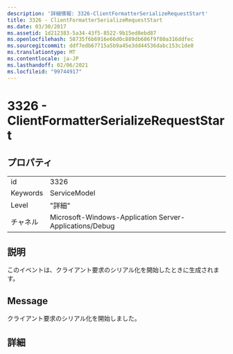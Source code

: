 ```yaml
---
description: '詳細情報: 3326-ClientFormatterSerializeRequestStart'
title: 3326 - ClientFormatterSerializeRequestStart
ms.date: 03/30/2017
ms.assetid: 1d212383-5a34-43f5-8522-9b15ed8ebd87
ms.openlocfilehash: 58735f6b6916e66d0c889db686f9f80a316ddfec
ms.sourcegitcommit: ddf7edb67715a5b9a45e3dd44536dabc153c1de0
ms.translationtype: MT
ms.contentlocale: ja-JP
ms.lasthandoff: 02/06/2021
ms.locfileid: "99744917"
---
```

# <a name="3326---clientformatterserializerequeststart"></a>3326 - ClientFormatterSerializeRequestStart

## <a name="properties"></a>プロパティ  
  
|||  
|-|-|  
|id|3326|  
|Keywords|ServiceModel|  
|Level|"詳細"|  
|チャネル|Microsoft-Windows-Application Server-Applications/Debug|  
  
## <a name="description"></a>説明  

 このイベントは、クライアント要求のシリアル化を開始したときに生成されます。  
  
## <a name="message"></a>Message  

 クライアント要求のシリアル化を開始しました。  
  
## <a name="details"></a>詳細
